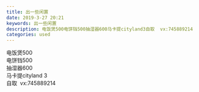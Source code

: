 ```yaml
---
title: 出一些闲置
date: 2019-3-27 20:21
keywords: 出一些闲置
description: 电饭煲500电饼铛500抽湿器600马卡提cityland3自取  vx:745889214
categories: used
---
```

<td class="t_f" id="postmessage_3323658">

电饭煲500<br/>
电饼铛500<br/>
抽湿器600<br/>
马卡提cityland 3 <br/>
自取  vx:745889214<br/>
<br/>
<img alt="" border="0" class="zoom" data-cf-modified-412e430892cc402eb5877b2c-="" file="http://www.flw.ph/data/appbyme/upload/image/201903/27/hQFdlFsldHS5.jpg" id="aimg_OWWjd" lazyloadthumb="1" onclick="" onmouseover="" src="http://www.flw.ph/data/appbyme/upload/image/201903/27/hQFdlFsldHS5.jpg"/><br/>
<br/>
<img alt="" border="0" class="zoom" data-cf-modified-412e430892cc402eb5877b2c-="" file="http://www.flw.ph/data/appbyme/upload/image/201903/27/teQADYGTAO1Q.jpg" id="aimg_FkZVu" lazyloadthumb="1" onclick="" onmouseover="" src="http://www.flw.ph/data/appbyme/upload/image/201903/27/teQADYGTAO1Q.jpg"/><br/>
<br/>
<br/>
<img alt="" border="0" class="zoom" data-cf-modified-412e430892cc402eb5877b2c-="" file="http://www.flw.ph/data/appbyme/upload/image/201903/27/d7foQaQyTwqi.jpg" id="aimg_SjXEW" lazyloadthumb="1" onclick="" onmouseover="" src="http://www.flw.ph/data/appbyme/upload/image/201903/27/d7foQaQyTwqi.jpg"/><br/>
<br/>
</td>

